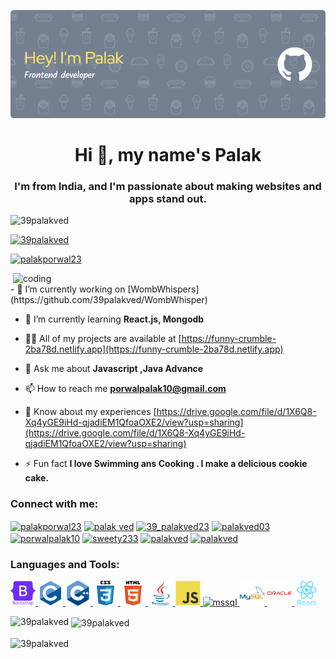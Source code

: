 [![MasterHead](https://github.com/39palakved/banner/blob/main/github-header-image%20(1).png)](https://github.com/39palakved)

<h1 align="center">Hi 👋, my name's Palak</h1>
<h3 align="center">I'm from India, and I'm passionate about making websites and apps stand out.</h3>

<p align="left"> <img src="https://komarev.com/ghpvc/?username=39palakved&label=Profile%20views&color=0e75b6&style=flat" alt="39palakved"/> </p>

<p align="left"> <a href="https://github.com/ryo-ma/github-profile-trophy"><img src="https://github-profile-trophy.vercel.app/?username=39palakved" alt="39palakved" /></a> </p>

<p align="left"> <a href="https://twitter.com/palakporwal23" target="blank"><img src="https://img.shields.io/twitter/follow/palakporwal23?logo=twitter&style=for-the-badge" alt="palakporwal23" /></a> </p>
<img align="right" alt="coding" width="500" src="https://encrypted-tbn0.gstatic.com/images?q=tbn:ANd9GcQUHHelMnrA99F1vB3UorS_k8_2w-3rw2aLig&s"></img>
- 🔭 I’m currently working on [WombWhispers](https://github.com/39palakved/WombWhisper)

- 🌱 I’m currently learning **React.js, Mongodb**

- 👨‍💻 All of my projects are available at [https://funny-crumble-2ba78d.netlify.app](https://funny-crumble-2ba78d.netlify.app)

- 💬 Ask me about **Javascript ,Java Advance**

- 📫 How to reach me **porwalpalak10@gmail.com**

- 📄 Know about my experiences [https://drive.google.com/file/d/1X6Q8-Xq4yGE9iHd-qjadiEM1QfoaOXE2/view?usp=sharing](https://drive.google.com/file/d/1X6Q8-Xq4yGE9iHd-qjadiEM1QfoaOXE2/view?usp=sharing)

- ⚡ Fun fact **I love Swimming ans Cooking . I make a delicious cookie cake.**

<h3 align="left">Connect with me:</h3>
<p align="left">
<a href="https://twitter.com/palakporwal23" target="blank"><img align="center" src="https://raw.githubusercontent.com/rahuldkjain/github-profile-readme-generator/master/src/images/icons/Social/twitter.svg" alt="palakporwal23" height="30" width="40" /></a>
<a href="https://linkedin.com/in/palak ved" target="blank"><img align="center" src="https://raw.githubusercontent.com/rahuldkjain/github-profile-readme-generator/master/src/images/icons/Social/linked-in-alt.svg" alt="palak ved" height="30" width="40" /></a>
<a href="https://www.youtube.com/c/39_palakved23" target="blank"><img align="center" src="https://raw.githubusercontent.com/rahuldkjain/github-profile-readme-generator/master/src/images/icons/Social/youtube.svg" alt="39_palakved23" height="30" width="40" /></a>
<a href="https://www.codechef.com/users/palakved03" target="blank"><img align="center" src="https://cdn.jsdelivr.net/npm/simple-icons@3.1.0/icons/codechef.svg" alt="palakved03" height="30" width="40" /></a>
<a href="https://www.hackerrank.com/porwalpalak10" target="blank"><img align="center" src="https://raw.githubusercontent.com/rahuldkjain/github-profile-readme-generator/master/src/images/icons/Social/hackerrank.svg" alt="porwalpalak10" height="30" width="40" /></a>
<a href="https://codeforces.com/profile/sweety233" target="blank"><img align="center" src="https://raw.githubusercontent.com/rahuldkjain/github-profile-readme-generator/master/src/images/icons/Social/codeforces.svg" alt="sweety233" height="30" width="40" /></a>
<a href="https://www.leetcode.com/palakved" target="blank"><img align="center" src="https://raw.githubusercontent.com/rahuldkjain/github-profile-readme-generator/master/src/images/icons/Social/leet-code.svg" alt="palakved" height="30" width="40" /></a>
<a href="https://auth.geeksforgeeks.org/user/palakved" target="blank"><img align="center" src="https://raw.githubusercontent.com/rahuldkjain/github-profile-readme-generator/master/src/images/icons/Social/geeks-for-geeks.svg" alt="palakved" height="30" width="40" /></a>
</p>

<h3 align="left">Languages and Tools:</h3>
<p align="left"> <a href="https://getbootstrap.com" target="_blank" rel="noreferrer"> <img src="https://raw.githubusercontent.com/devicons/devicon/master/icons/bootstrap/bootstrap-plain-wordmark.svg" alt="bootstrap" width="40" height="40"/> </a> <a href="https://www.cprogramming.com/" target="_blank" rel="noreferrer"> <img src="https://raw.githubusercontent.com/devicons/devicon/master/icons/c/c-original.svg" alt="c" width="40" height="40"/> </a> <a href="https://www.w3schools.com/cpp/" target="_blank" rel="noreferrer"> <img src="https://raw.githubusercontent.com/devicons/devicon/master/icons/cplusplus/cplusplus-original.svg" alt="cplusplus" width="40" height="40"/> </a> <a href="https://www.w3schools.com/css/" target="_blank" rel="noreferrer"> <img src="https://raw.githubusercontent.com/devicons/devicon/master/icons/css3/css3-original-wordmark.svg" alt="css3" width="40" height="40"/> </a> <a href="https://www.w3.org/html/" target="_blank" rel="noreferrer"> <img src="https://raw.githubusercontent.com/devicons/devicon/master/icons/html5/html5-original-wordmark.svg" alt="html5" width="40" height="40"/> </a> <a href="https://www.java.com" target="_blank" rel="noreferrer"> <img src="https://raw.githubusercontent.com/devicons/devicon/master/icons/java/java-original.svg" alt="java" width="40" height="40"/> </a> <a href="https://developer.mozilla.org/en-US/docs/Web/JavaScript" target="_blank" rel="noreferrer"> <img src="https://raw.githubusercontent.com/devicons/devicon/master/icons/javascript/javascript-original.svg" alt="javascript" width="40" height="40"/> </a> <a href="https://www.microsoft.com/en-us/sql-server" target="_blank" rel="noreferrer"> <img src="https://www.svgrepo.com/show/303229/microsoft-sql-server-logo.svg" alt="mssql" width="40" height="40"/> </a> <a href="https://www.mysql.com/" target="_blank" rel="noreferrer"> <img src="https://raw.githubusercontent.com/devicons/devicon/master/icons/mysql/mysql-original-wordmark.svg" alt="mysql" width="40" height="40"/> </a> <a href="https://www.oracle.com/" target="_blank" rel="noreferrer"> <img src="https://raw.githubusercontent.com/devicons/devicon/master/icons/oracle/oracle-original.svg" alt="oracle" width="40" height="40"/> </a> <a href="https://reactjs.org/" target="_blank" rel="noreferrer"> <img src="https://raw.githubusercontent.com/devicons/devicon/master/icons/react/react-original-wordmark.svg" alt="react" width="40" height="40"/> </a> </p>

<p><img align="left" src="https://github-readme-stats.vercel.app/api/top-langs?username=39palakved&show_icons=true&locale=en&layout=compact" alt="39palakved" /></p>

<p>&nbsp;<img align="center" src="https://github-readme-stats.vercel.app/api?username=39palakved&show_icons=true&locale=en" alt="39palakved" /></p>

<p><img align="center" src="https://github-readme-streak-stats.herokuapp.com/?user=39palakved&" alt="39palakved" /></p>

